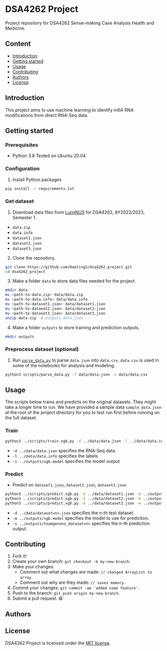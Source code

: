 # DSA4262 Project
Project repository for DSA4262 Sense-making Case Analysis Health and Medicine. 

## Content
- [Introduction](#Introduction)
- [Getting started](#Getting-started)
- [Usage](#Usage)
- [Contributing](#Contributing)
- [Authors](#Authors)
- [License](#License)


## Introduction
This project aims to use machine learning to identify m6A RNA modifications from direct RNA-Seq data.


## Getting started

### Prerequisites
- Python 3.8
Tested on Ubuntu 20.04.

### Configuration
1. Install Python packages
```bash
pip install -r requirements.txt
```

### Get dataset
1. Download data files from [LumiNUS](https://luminus.nus.edu.sg) for DSA4262, AY2022/2023, Semester 1.
  * `data.zip`
  * `data.info`
  * `dataset1.json`
  * `dataset2.json`
  * `dataset3.json`
2. Clone the repository.
```bash
git clone https://github.com/HaotingS/dsa4262_project.git
cd dsa4262_project
```
3. Make a folder `data` to store data files needed for the project.
```bash
mkdir data
mv <path-to-data.zip> data/data.zip
mv <path-to-data.info> data/data.info
mv <path-to-dataset1.json> data/dataset1.json
mv <path-to-dataset2.json> data/dataset2.json
mv <path-to-dataset3.json> data/dataset3.json
unzip data.zip  # outputs data.json
```
4. Make a folder `outputs` to store training and prediction outputs.
```bash
mkdir outputs
```

### Preprocess dataset (optional)
1. Run [`parse_data.py`](scripts/parse_data.py) to parse `data.json` into `data.csv`. `data.csv` is used in some of the notebooks for analysis and modeling.
```bash
python3 scripts/parse_data.py -f data/data.json -s data/data.csv
```


## Usage
The scripts below trains and predicts on the original datasets. They might take a longer time to run. We have provided a sample data `sample_data.json` at the root of the project directory for you to test run first before running on the full dataset.

### Train
```bash
python3 ../scripts/train_xgb.py -d ../data/data.json -l ../data/data.info -s ../outputs/xgb.model
```
* `-d ../data/data.json` specifies the RNA-Seq data
* `-l ../data/data.info` specifies the labels
* `-s ../outputs/xgb.model` specifies the model output

### Predict
* Predict on `dataset1.json`, `dataset2.json`, `dataset3.json`
```bash
python3 ../scripts/predict_xgb.py -d ../data/dataset1.json -m ../outputs/xgb.model -s ../outputs/teamgenono_dataset1.csv
python3 ../scripts/predict_xgb.py -d ../data/dataset2.json -m ../outputs/xgb.model -s ../outputs/teamgenono_dataset2.csv
python3 ../scripts/predict_xgb.py -d ../data/dataset3.json -m ../outputs/xgb.model -s ../outputs/teamgenono_dataset3.csv
```
* `-d ../data/dataset<n>.json` specifies the n-th test dataset.
* `-m ../outputs/xgb.model` specifies the model to use for prediction.
* `-s ../outputs/teamgenono_dataset<n>` specifies the n-th prediction output.



## Contributing
1. Fork it!
2. Create your own branch: `git checkout -b my-new-branch`.
3. Make your changes.
   - Comment out what changes are made: `// changed ArrayList to array`.
   - Comment out why are they made: `// saves memory`.
3. Commit your changes: `git commit -am 'added some feature'`.
4. Push to the branch: `git push origin my-new-branch`.
5. Submit a pull request. :smile:


## Authors


## License
DSA4262 Project is licensed under the [MIT license](./LICENSE).
